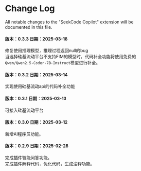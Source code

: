 # Change Log

All notable changes to the "SeekCode Copilot" extension will be documented in this file.

#### 版本：0.3.3 日期：2025-03-18
修复使用推理模型，推理过程返回null的bug  
当选择硅基流动平台不支持FIM的模型时，代码补全功能将使用免费的```Qwen/Qwen2.5-Coder-7B-Instruct```模型进行补全。

#### 版本：0.3.2 日期：2025-03-14
实现使用硅基流动api的代码补全功能

#### 版本：0.3.1 日期：2025-03-13
可接入硅基流动平台

#### 版本：0.3.0 日期：2025-03-12
新增AI程序员功能。

#### 版本：0.2.9 日期：2025-02-28

完成插件智能问答功能。  
完成插件解释代码，优化代码，生成注释功能。
